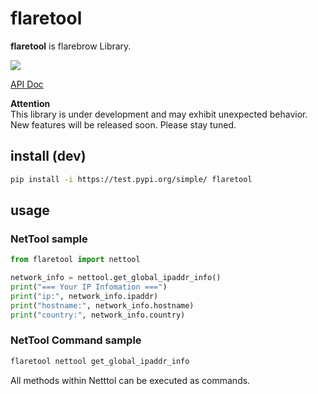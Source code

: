 # flaretool

**flaretool** is flarebrow Library.  

![](https://img.shields.io/badge/python-%3E%3D3.8-blue)

[API Doc](https://flarebrow.github.io/flaretool/flaretool.nettool.html)

**Attention**  
This library is under development and may exhibit unexpected behavior. New features will be released soon. Please stay tuned.


## install (dev)
```bash
pip install -i https://test.pypi.org/simple/ flaretool
```

## usage
### NetTool sample
```python
from flaretool import nettool

network_info = nettool.get_global_ipaddr_info()
print("=== Your IP Infomation ===")
print("ip:", network_info.ipaddr)
print("hostname:", network_info.hostname)
print("country:", network_info.country)
```

### NetTool Command sample

```bash
flaretool nettool get_global_ipaddr_info
```

All methods within Netttol can be executed as commands.

